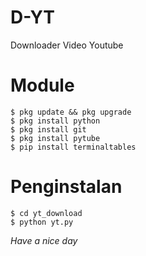 # D-YT
Downloader Video Youtube
# Module
```
$ pkg update && pkg upgrade
$ pkg install python
$ pkg install git
$ pkg install pytube
$ pip install terminaltables
```
# Penginstalan
```
$ cd yt_download
$ python yt.py
```

*Have a nice day*
